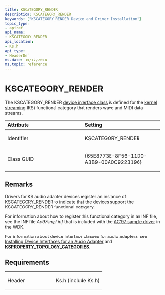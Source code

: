 ```yaml
---
title: KSCATEGORY_RENDER
description: KSCATEGORY_RENDER
keywords: ["KSCATEGORY_RENDER Device and Driver Installation"]
topic_type:
- apiref
api_name:
- KSCATEGORY_RENDER
api_location:
- Ks.h
api_type:
- HeaderDef
ms.date: 10/17/2018
ms.topic: reference
---
```


# KSCATEGORY_RENDER


The KSCATEGORY_RENDER [device interface class](./overview-of-device-interface-classes.md) is defined for the [kernel streaming](../stream/streaming-minidrivers2.md) (KS) functional category that renders wave and MIDI data streams.

<table>
<colgroup>
<col width="50%" />
<col width="50%" />
</colgroup>
<thead>
<tr class="header">
<th align="left">Attribute</th>
<th align="left">Setting</th>
</tr>
</thead>
<tbody>
<tr class="odd">
<td align="left"><p>Identifier</p></td>
<td align="left"><p>KSCATEGORY_RENDER</p></td>
</tr>
<tr class="even">
<td align="left"><p>Class GUID</p></td>
<td align="left"><p>{65E8773E-8F56-11D0-A3B9-00A0C9223196}</p></td>
</tr>
</tbody>
</table>

 

## Remarks

Drivers for KS audio adapter devices register an instance of KSCATEGORY_RENDER to indicate that the devices support the KSCATEGORY_RENDER functional category.

For information about how to register this functional category in an INF file, see the INF file *Ac97smpl.inf* that is included with the [AC'97 sample driver](/samples/browse/) in the WDK.

For information about device interface classes for audio adapters, see [Installing Device Interfaces for an Audio Adapter](../audio/installing-device-interfaces-for-an-audio-adapter.md) and [**KSPROPERTY_TOPOLOGY_CATEGORIES**](../stream/ksproperty-topology-categories.md).

## Requirements

<table>
<colgroup>
<col width="50%" />
<col width="50%" />
</colgroup>
<tbody>
<tr class="odd">
<td align="left"><p>Header</p></td>
<td align="left">Ks.h (include Ks.h)</td>
</tr>
</tbody>
</table>

